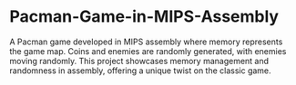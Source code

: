 # Pacman-Game-in-MIPS-Assembly
A Pacman game developed in MIPS assembly where memory represents the game map. Coins and enemies are randomly generated, with enemies moving randomly. This project showcases memory management and randomness in assembly, offering a unique twist on the classic game.
